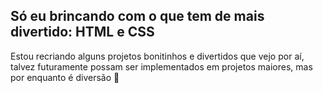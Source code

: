 ## Só eu brincando com o que tem de mais divertido: HTML e CSS
Estou recriando alguns projetos bonitinhos e divertidos que vejo por aí, talvez futuramente possam ser implementados em projetos maiores, mas por enquanto é diversão :mushroom:
